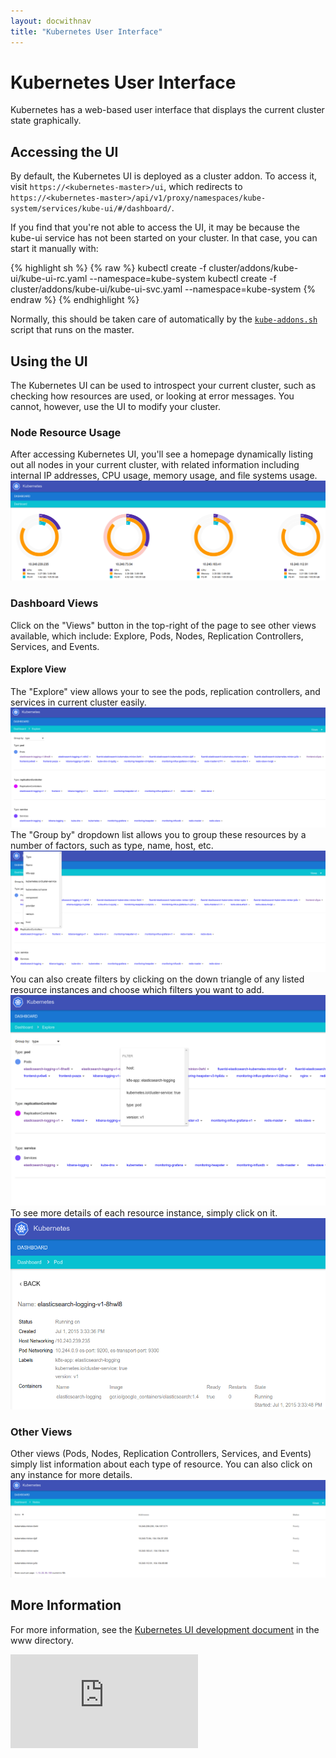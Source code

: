 ```yaml
---
layout: docwithnav
title: "Kubernetes User Interface"
---
```

<!-- BEGIN MUNGE: UNVERSIONED_WARNING -->


<!-- END MUNGE: UNVERSIONED_WARNING -->

# Kubernetes User Interface

Kubernetes has a web-based user interface that displays the current cluster state graphically. 

## Accessing the UI

By default, the Kubernetes UI is deployed as a cluster addon. To access it, visit `https://<kubernetes-master>/ui`, which redirects to `https://<kubernetes-master>/api/v1/proxy/namespaces/kube-system/services/kube-ui/#/dashboard/`.

If you find that you're not able to access the UI, it may be because the kube-ui service has not been started on your cluster. In that case, you can start it manually with:

{% highlight sh %}
{% raw %}
kubectl create -f cluster/addons/kube-ui/kube-ui-rc.yaml --namespace=kube-system
kubectl create -f cluster/addons/kube-ui/kube-ui-svc.yaml --namespace=kube-system
{% endraw %}
{% endhighlight %}

Normally, this should be taken care of automatically by the [`kube-addons.sh`](http://releases.k8s.io/v1.0.3/cluster/saltbase/salt/kube-addons/kube-addons.sh) script that runs on the master.

## Using the UI

The Kubernetes UI can be used to introspect your current cluster, such as checking how resources are used, or looking at error messages. You cannot, however, use the UI to modify your cluster. 

### Node Resource Usage 

After accessing Kubernetes UI, you'll see a homepage dynamically listing out all nodes in your current cluster, with related information including internal IP addresses, CPU usage, memory usage, and file systems usage. 
![Kubernetes UI home page](k8s-ui-overview.png)

### Dashboard Views

Click on the "Views" button in the top-right of the page to see other views available, which include: Explore, Pods, Nodes, Replication Controllers, Services, and Events. 

#### Explore View 

The "Explore" view allows your to see the pods, replication controllers, and services in current cluster easily.  
![Kubernetes UI Explore View](k8s-ui-explore.png)
The "Group by" dropdown list allows you to group these resources by a number of factors, such as type, name, host, etc.
![Kubernetes UI Explore View - Group by](k8s-ui-explore-groupby.png)
You can also create filters by clicking on the down triangle of any listed resource instances and choose which filters you want to add.
![Kubernetes UI Explore View - Filter](k8s-ui-explore-filter.png)
To see more details of each resource instance, simply click on it.  
![Kubernetes UI - Pod](k8s-ui-explore-poddetail.png)

### Other Views

Other views (Pods, Nodes, Replication Controllers, Services, and Events) simply list information about each type of resource. You can also click on any instance for more details. 
![Kubernetes UI - Nodes](k8s-ui-nodes.png)

## More Information 

For more information, see the [Kubernetes UI development document](http://releases.k8s.io/v1.0.3/www/README.md) in the www directory.


<!-- BEGIN MUNGE: IS_VERSIONED -->
<!-- TAG IS_VERSIONED -->
<!-- END MUNGE: IS_VERSIONED -->


<!-- BEGIN MUNGE: GENERATED_ANALYTICS -->
[![Analytics](https://kubernetes-site.appspot.com/UA-36037335-10/GitHub/docs/user-guide/ui.md?pixel)]()
<!-- END MUNGE: GENERATED_ANALYTICS -->

